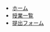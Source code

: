<!-- _navbar.md -->
<!-- ![Logo](https://yourdomain/logo.png ':height=30')  -->
* [ホーム](README.md)
* [授業一覧](/#/docs/lesson-list)
* [提出フォーム](https://example.com/form)